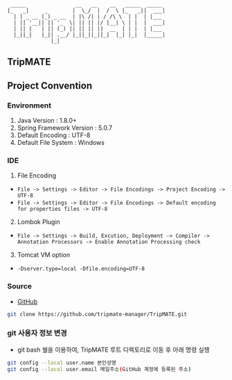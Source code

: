 ```plain
 _____                __   __    __   _____  _____
|_   _|     _        |  \_/  |  /  \ |_   _||  ___|
  | | _ __ (_) _ __  | |\ /| | / /\ \  | |  | |___
  | || '__|| || '_  \| || || |/ |__| \ | |  |  ___|
  | || |   | || (_) || || || ||  __  | | |  | |___
  |_||_|   |_|| .__/ |_||_||_||_|  |_| |_|  |_____|
              |_|
```

## TripMATE

## Project Convention
### Environment
1. Java Version : 1.8.0+
2. Spring Framework Version : 5.0.7
3. Default Encoding : UTF-8
4. Default File System : Windows

### IDE
1. File Encoding
  * `File -> Settings -> Editor -> File Encodings -> Project Encoding -> UTF-8`
  * `File -> Settings -> Editor -> File Encodings -> Default encoding for properties files -> UTF-8`
2. Lombok Plugin
  * `File -> Settings -> Build, Excution, Deployment -> Compiler -> Annotation Processors -> Enable Annotation Processing check`
3. Tomcat VM option
  * `-Dserver.type=local -Dfile.encoding=UTF-8`

### Source
* [GitHub](https://github.com/tripmate-manager/TripMATE)

```bash
git clone https://github.com/tripmate-manager/TripMATE.git  
```

### git 사용자 정보 변경
* git bash 쉘을 이용하여, TripMATE 루트 디렉토리로 이동 후 아래 명령 실행
```bash
git config --local user.name 본인성명
git config --local user.email 메일주소(GitHub 계정에 등록된 주소)
```